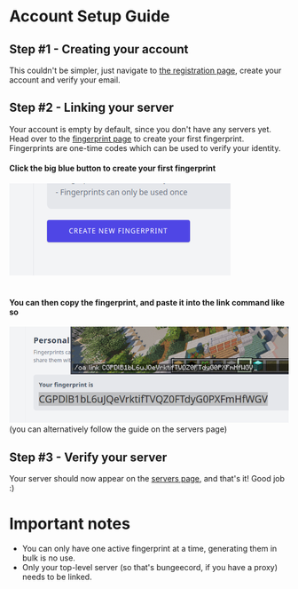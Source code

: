 [//]: # (TITLE:Linking your account)
[//]: # (ICON:fas fa-link)
[//]: # (DESCRIPTION:Link your Minecraft server to your Craftmend account)
[//]: # (TAGS:accounts,linking,craftmend,setup,minecraft,plugin,link)
[//]: # (COMMANDS:/oa link {fingerprint},Gives you the option of linking your account by using your fingerprint you created on the craftmend site)
[//]: # (COMMANDS:/oa setup,Shows instructions how to link your fingerprint with your account. You don't need this command after setup. You can change the linked account by using this command.)

# Account Setup Guide

## Step #1 - Creating  your account
This couldn't be simpler, just navigate to [the registration page](https://account.craftmend.com/register), create your account and verify your email.

## Step #2 - Linking your server
Your account is empty by default, since you don't have any servers yet. Head over to the [fingerprint page](https://account.craftmend.com/account/fingerprint) to create your first fingerprint. Fingerprints are one-time codes which can be used to verify your identity.

#### Click the big blue button to create your first fingerprint
![FingerprintButton](assets/fingerprint-button.png)
<br />
<br />

#### You can then copy the fingerprint, and paste it into the link command like so
![commandexample](assets/fingerprint-in-minecraft.png)
(you can alternatively follow the guide on the servers page)

## Step #3 - Verify your server
Your server should now appear on the [servers page](https://account.craftmend.com/account/openaudiomc/servers), and that's it! Good job :)

# Important notes
- You can only have one active fingerprint at a time, generating them in bulk is no use.
- Only your top-level server (so that's bungeecord, if you have a proxy) needs to be linked.
